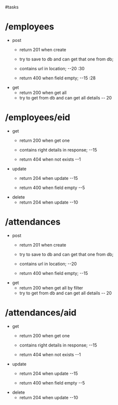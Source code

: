 #tasks
# /employees
* post
	* return 201 when create
	* try to save to db and can get that one from db;
	* contains url in location; --20 :30

	* return 400 when field empty; --15 :28
* get
	* return 200 when get all
	* try to get from db and can get all details -- 20

# /employees/eid
* get
	* return 200 when get one
	* contains right details in response;  --15

	* return 404 when not exists --1
* update
 	* return 204 when update --15

	* return 400 when field empty --5
* delete
 	* return 204 when update --10

# /attendances
* post
	* return 201 when create
	* try to save to db and can get that one from db;
	* contains url in location; --20

	* return 400 when field empty; --15
* get
	* return 200 when get all by filter
	* try to get from db and can get all details -- 20


# /attendances/aid
* get
	* return 200 when get one
	* contains right details in response;  --15

	* return 404 when not exists --1
* update
 	* return 204 when update --15

	* return 400 when field empty --5
* delete
 	* return 204 when update --10
